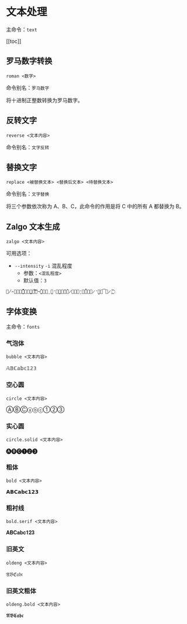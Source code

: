 # 文本处理

主命令：`text`

[[toc]]

## 罗马数字转换

```
roman <数字>
```

命令别名：`罗马数字`

将十进制正整数转换为罗马数字。

## 反转文字

```
reverse <文本内容>
```

命令别名：`文字反转`

## 替换文字

```
replace <被替换文本> <替换后文本> <待替换文本>
```

命令别名：`文字替换`

将三个参数依次称为 A、B、C，此命令的作用是将 C 中的所有 A 都替换为 B。

## Zalgo 文本生成

```
zalgo <文本内容>
```

可用选项：

- `--intensity` `-i` 混乱程度
  - 参数：`<混乱程度>`
  - 默认值：`3`

`生̸̵ͪ͢成̰̂̋̐ͣ͞结̧̤̹͈͋҇̑̈́͠果̴̧̂ͬ͝大̨̩͝͏̛概̮͚͒̈ͧ̕长̷͋͟这̧̛͍̊ͮ͟样̷̛̝͙ͪ͡。̷̥̍͘҈͍҇`

## 字体变换

主命令：`fonts`

### 气泡体

```
bubble <文本内容>
```

𝔸𝔹ℂ𝕒𝕓𝕔𝟙𝟚𝟛

### 空心圆

```
circle <文本内容>
```

ⒶⒷⒸⓐⓑⓒ①②③

### 实心圆

```
circle.solid <文本内容>
```

🅐🅑🅒❶❷❸

### 粗体

```
bold <文本内容>
```

𝗔𝗕𝗖𝗮𝗯𝗰𝟭𝟮𝟯

### 粗衬线

```
bold.serif <文本内容>
```

𝐀𝐁𝐂𝐚𝐛𝐜𝟏𝟐𝟑

### 旧英文

```
oldeng <文本内容>
```

𝔄𝔅ℭ𝔞𝔟𝔠

### 旧英文粗体

```
oldeng.bold <文本内容>
```

𝕬𝕭𝕮𝖆𝖇𝖈
